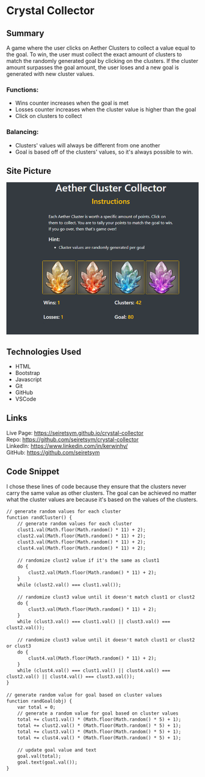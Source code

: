 # Crystal Collector

## Summary
A game where the user clicks on Aether Clusters to collect a value equal to the goal. To win, the user must collect the exact amount of clusters to match the randomly generated goal by clicking on the clusters. If the cluster amount surpasses the goal amount, the user loses and a new goal is generated with new cluster values.

### **Functions:**
- Wins counter increases when the goal is met
- Losses counter increases when the cluster value is higher than the goal
- Click on clusters to collect

### **Balancing:**
- Clusters' values will always be different from one another
- Goal is based off of the clusters' values, so it's always possible to win.

## Site Picture
![Aether Collector](assets/images/readme.PNG)

## Technologies Used
- HTML
- Bootstrap
- Javascript
- Git
- GitHub
- VSCode

## Links
Live Page: https://seiretsym.github.io/crystal-collector<br>
Repo: https://github.com/seiretsym/crystal-collector<br>
LinkedIn: https://www.linkedin.com/in/kerwinhy/<br>
GitHub: https://github.com/seiretsym<br>

## Code Snippet
I chose these lines of code because they ensure that the clusters never carry the same value as other clusters. The goal can be achieved no matter what the cluster values are because it's based on the values of the clusters.
```
// generate random values for each cluster
function randCluster() {
    // generate random values for each cluster
    clust1.val(Math.floor(Math.random() * 11) + 2);
    clust2.val(Math.floor(Math.random() * 11) + 2);
    clust3.val(Math.floor(Math.random() * 11) + 2);
    clust4.val(Math.floor(Math.random() * 11) + 2);

    // randomize clust2 value if it's the same as clust1
    do {
        clust2.val(Math.floor(Math.random() * 11) + 2);
    }
    while (clust2.val() === clust1.val());

    // randomize clust3 value until it doesn't match clust1 or clust2
    do {
        clust3.val(Math.floor(Math.random() * 11) + 2);
    }
    while (clust3.val() === clust1.val() || clust3.val() === clust2.val());

    // randomize clust3 value until it doesn't match clust1 or clust2 or clust3
    do {
        clust4.val(Math.floor(Math.random() * 11) + 2);
    }
    while (clust4.val() === clust1.val() || clust4.val() === clust2.val() || clust4.val() === clust3.val()); 
}

// generate random value for goal based on cluster values
function randGoal(obj) {
    var total = 0;
    // generate a random value for goal based on cluster values
    total += clust1.val() * (Math.floor(Math.random() * 5) + 1);
    total += clust2.val() * (Math.floor(Math.random() * 5) + 1);
    total += clust3.val() * (Math.floor(Math.random() * 5) + 1);
    total += clust4.val() * (Math.floor(Math.random() * 5) + 1);

    // update goal value and text
    goal.val(total);
    goal.text(goal.val());
} 
```
